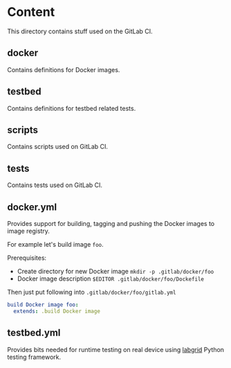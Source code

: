 # Content

This directory contains stuff used on the GitLab CI.

## docker

Contains definitions for Docker images.

## testbed

Contains definitions for testbed related tests.

## scripts

Contains scripts used on GitLab CI.

## tests

Contains tests used on GitLab CI.

## docker.yml

Provides support for building, tagging and pushing the Docker images to image registry.

For example let's build image `foo`.

Prerequisites:

 * Create directory for new Docker image `mkdir -p .gitlab/docker/foo`
 * Docker image description `$EDITOR .gitlab/docker/foo/Dockefile`

Then just put following into `.gitlab/docker/foo/gitlab.yml`

```yaml
build Docker image foo:
  extends: .build Docker image
```

## testbed.yml

Provides bits needed for runtime testing on real device using [labgrid](https://labgrid.readthedocs.io/en/latest/) Python testing framework.
